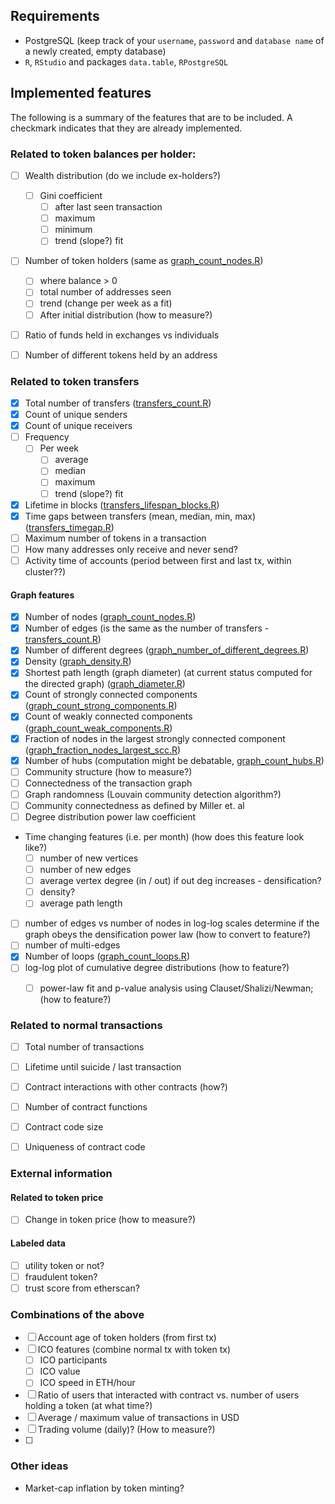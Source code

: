 ## Requirements
- PostgreSQL (keep track of your ``username``, ``password`` and ``database name`` of a newly created, empty database)
- ``R``, ``RStudio`` and packages ``data.table``, ``RPostgreSQL``


## Implemented features

The following is a summary of the features that are to be included. A checkmark indicates that they are already implemented.

### Related to token balances per holder:
- [ ] Wealth distribution (do we include ex-holders?)
  - [ ] Gini coefficient
    - [ ] after last seen transaction
    - [ ] maximum
    - [ ] minimum
    - [ ] trend (slope?) fit
- [ ] Number of token holders (same as [graph_count_nodes.R](/features/graph_count_nodes.R))
  - [ ] where balance > 0
  - [ ] total number of addresses seen
  - [ ] trend (change per week as a fit)
  - [ ] After initial distribution (how to measure?)
- [ ] Ratio of funds held in exchanges vs individuals
- [ ] Number of different tokens held by an address


### Related to token transfers
- [x] Total number of transfers ([transfers_count.R](/features/transfers_count.R))
- [x] Count of unique senders
- [x] Count of unique receivers
- [ ] Frequency
  - [ ] Per week
    - [ ] average
    - [ ] median
    - [ ] maximum
    - [ ] trend (slope?) fit
- [x] Lifetime in blocks ([transfers_lifespan_blocks.R](/features/transfers_lifespan_blocks.R))
- [x] Time gaps between transfers (mean, median, min, max) ([transfers_timegap.R](/features/transfers_timegap.R))
- [ ] Maximum number of tokens in a transaction
- [ ] How many addresses only receive and never send?
- [ ] Activity time of accounts (period between first and last tx, within cluster??)

#### Graph features
- [x] Number of nodes ([graph_count_nodes.R](/features/graph_count_nodes.R)) 
- [x] Number of edges (is the same as the number of transfers - [transfers_count.R](/features/transfers_count.R))
- [x] Number of different degrees ([graph_number_of_different_degrees.R](/features/graph_number_of_different_degrees.R))
- [x] Density ([graph_density.R](/features/graph_density.R))
- [x] Shortest path length (graph diameter) (at current status computed for the directed graph) ([graph_diameter.R](/features/graph_diameter.R))
- [x] Count of strongly connected components ([graph_count_strong_components.R](/features/graph_count_strong_components.R))
- [x] Count of weakly connected components ([graph_count_weak_components.R](/features/graph_count_weak_components.R))
- [x] Fraction of nodes in the largest strongly connected component ([graph_fraction_nodes_largest_scc.R](/features/graph_fraction_nodes_largest_scc.R))
- [x] Number of hubs (computation might be debatable, [graph_count_hubs.R](/features/graph_count_hubs.R))
- [ ] Community structure (how to measure?)
- [ ] Connectedness of the transaction graph
- [ ] Graph randomness (Louvain community detection algorithm?)
- [ ] Community connectedness as defined by Miller et. al
- [ ] Degree distribution power law coefficient
- Time changing features (i.e. per month) (how does this feature look like?)
  - [ ] number of new vertices
  - [ ] number of new edges
  - [ ] average vertex degree (in / out) if out deg increases - densification?
  - [ ] density?
  - [ ] average path length
- [ ] number of edges vs number of nodes in log-log scales determine if the graph obeys the densification power law (how to convert to feature?)
- [ ] number of multi-edges
- [x] Number of loops ([graph_count_loops.R](/features/graph_count_loops.R))
- [ ] log-log plot of cumulative degree distributions (how to feature?)
  - [ ] power-law fit and p-value analysis using Clauset/Shalizi/Newman; (how to feature?)



### Related to normal transactions
- [ ] Total number of transactions
- [ ] Lifetime until suicide / last transaction
- [ ] Contract interactions with other contracts (how?)
- [ ] Number of contract functions
- [ ] Contract code size
- [ ] Uniqueness of contract code


### External information
#### Related to token price
- [ ] Change in token price (how to measure?)

#### Labeled data
- [ ] utility token or not?
- [ ] fraudulent token?
- [ ] trust score from etherscan?

### Combinations of the above
- [ ] Account age of token holders (from first tx)
- [ ] ICO features (combine normal tx with token tx)
  - [ ] ICO participants
  - [ ] ICO value
  - [ ] ICO speed in ETH/hour
- [ ] Ratio of users that interacted with contract vs. number of users holding a token (at what time?)
- [ ] Average / maximum value of transactions in USD
- [ ] Trading volume (daily)? (How to measure?)
- [ ]


### Other ideas
- Market-cap inflation by token minting?
